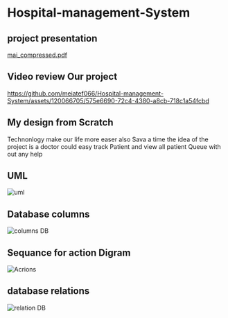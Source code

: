# Hospital-management-System
## project presentation
[mai_compressed.pdf](https://github.com/meiatef066/Hospital-management-System/files/15367590/mai_compressed.pdf)

## Video review Our project

https://github.com/meiatef066/Hospital-management-System/assets/120066705/575e6690-72c4-4380-a8cb-718c1a54fcbd

## My design from Scratch 
Technonlogy make our life more easer also Sava a time
 the idea of the project is a doctor could easy track Patient and view all patient Queue with out any help

 ## UML 
 ![uml](https://github.com/meiatef066/Hospital-management-System/assets/120066705/89afe3fe-d662-4906-bd86-1722b703213f)

## Database columns
![columns DB](https://github.com/meiatef066/Hospital-management-System/assets/120066705/ce19c928-dc07-4e78-8498-f999b3efca0c)

## Sequance for action Digram

![Acrions](https://github.com/meiatef066/Hospital-management-System/assets/120066705/0e742e2c-7bab-484c-a9f5-4936541f64ca)

## database relations
![relation DB](https://github.com/meiatef066/Hospital-management-System/assets/120066705/dfa5cbda-dc3d-4831-ad84-bfcfaa6f2f9e)


